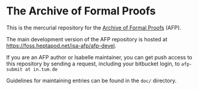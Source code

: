The Archive of Formal Proofs
============================

This is the mercurial repository for the [Archive of Formal Proofs][1] (AFP).

The main development version of the AFP repository is hosted at
<https://foss.heptapod.net/isa-afp/afp-devel>.

If you are an AFP author or Isabelle maintainer, you can get push access to
this repository by sending a request, including your bitbucket login, to
`afp-submit at in.tum.de`

Guidelines for maintaining entries can be found in the `doc/` directory.

[1]: http://isa-afp.org
